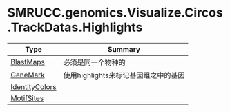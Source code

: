 ﻿
# SMRUCC.genomics.Visualize.Circos.TrackDatas.Highlights

|Type|Summary|
|----|-------|
|[BlastMaps](./BlastMaps.md)|必须是同一个物种的|
|[GeneMark](./GeneMark.md)|使用highlights来标记基因组之中的基因|
|[IdentityColors](./IdentityColors.md)||
|[MotifSites](./MotifSites.md)||

